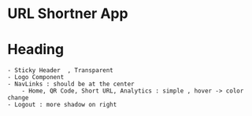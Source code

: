 # URL Shortner App 


# Heading 
    - Sticky Header  , Transparent 
    - Logo Component 
    - NavLinks : should be at the center
        - Home, QR Code, Short URL, Analytics : simple , hover -> color change
    - Logout : more shadow on right 

#